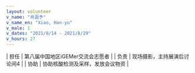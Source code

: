 ```yaml
---
layout: volunteer
v_name: "肖涵予"
v_name_en: "Xiao, Han-yu"
v_male: 1
v_dates: "2021/8/14 - 2021/8/29"
v_hours: 27
---
```



| 担任 | 第八届中国地区iGEMer交流会志愿者 |
| 负责 | 现场摄影，主持展演后讨论间4 |
| 协助 | 协助核酸检测及采样，发放会议物资 |